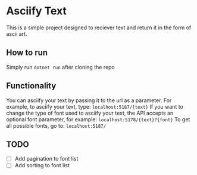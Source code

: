 # Asciify Text
This is a simple project designed to reciever text and return it in the form of ascii art.

## How to run 
Simply run ```dotnet run``` after cloning the repo

## Functionality
You can asciify your text by passing it to the url as a parameter.
For example, to asciify your text, type: ```localhost:5187/{text}```
If you want to change the type of font used to asciify your text, the API accepts an optional font parameter,
for example: ```localhost:5178/{text}?{font}```
To get all possible fonts, go to: ```localhost:5187/``` 

## TODO
-[ ] Add pagination to font list
-[ ] Add sorting to font list

